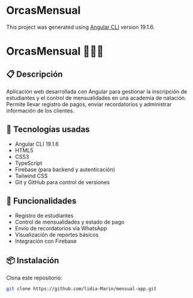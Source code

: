 # OrcasMensual

This project was generated using [Angular CLI](https://github.com/angular/angular-cli) version 19.1.6.

# OrcasMensual 🏊‍♂️💸

## 📋 Descripción

Aplicación web desarrollada con Angular para gestionar la inscripción de estudiantes y el control de mensualidades en una academia de natación. Permite llevar registro de pagos, enviar recordatorios y administrar información de los clientes.

## 🚀 Tecnologías usadas

- Angular CLI 19.1.6
- HTML5
- CSS3
- TypeScript
- Firebase (para backend y autenticación)
- Tailwind CSS
- Git y GitHub para control de versiones

## 🎯 Funcionalidades

- Registro de estudiantes
- Control de mensualidades y estado de pago
- Envío de recordatorios vía WhatsApp
- Visualización de reportes básicos
- Integración con Firebase


## 📦 Instalación

Clona este repositorio:

```bash
git clone https://github.com/lidia-Marin/mensual-app.git

